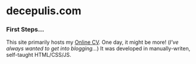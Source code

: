 # decepulis.com
### First Steps...
This site primarily hosts my [Online CV](http://decepulis.com/resume.html). One day, it might be more! (_I've always wanted to get into blogging..._) It was developed in manually-writen, self-taught HTML/CSS/JS. 